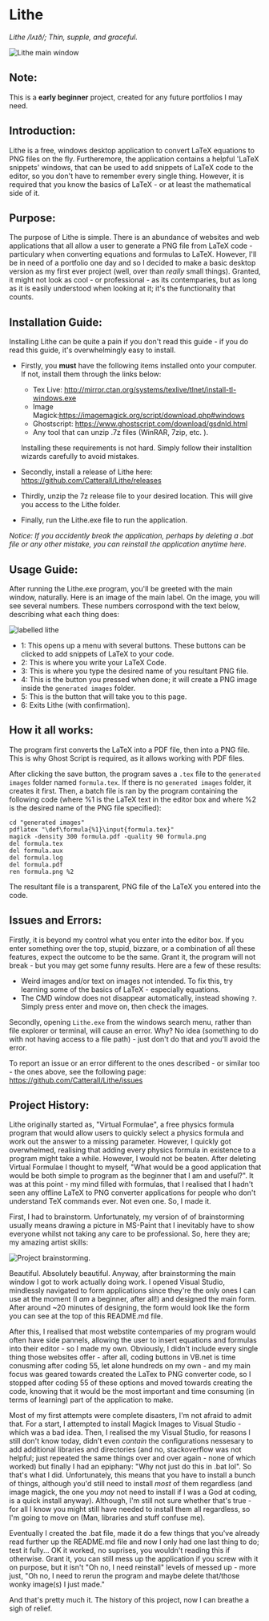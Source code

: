 # Lithe
*Lithe /lʌɪð/; Thin, supple, and graceful.*

![Lithe main window](https://user-images.githubusercontent.com/66549839/84096073-d17f8400-a9f8-11ea-89f8-0c6208f3d93a.png)

Note:
-
This is a **early beginner** project, created for any future portfolios I may need.


Introduction:
-
Lithe is a free, windows desktop application to convert LaTeX equations to PNG files on the fly. Furtheremore, the application contains a helpful 'LaTeX snippets' windows, that can be used to add snippets of LaTeX code to the editor, so you don't have to remember every single thing. However, it is required that you know the basics of LaTeX - or at least the mathematical side of it.


Purpose:
-
The purpose of Lithe is simple. There is an abundance of websites and web applications that all allow a user to generate a PNG file from LaTeX code - particulary when converting equations and formulas to LaTeX. However, I'll be in need of a portfolio one day and so I decided to make a basic desktop version as my first ever project (well, over than *really* small things). Granted, it might not look as cool - or professional - as its contemparies, but as long as it is easily understood when looking at it; it's the functionality that counts.


Installation Guide:
-
Installing Lithe can be quite a pain if you don't read this guide - if you do read this guide, it's overwhelmingly easy to install.
- Firstly, you **must** have the following items installed onto your computer. If not, install them through the links below:
  - Tex Live: http://mirror.ctan.org/systems/texlive/tlnet/install-tl-windows.exe
  - Image Magick:https://imagemagick.org/script/download.php#windows
  - Ghostscript: https://www.ghostscript.com/download/gsdnld.html
  - Any tool that can unzip .7z files (WinRAR, 7zip, etc. ).

  Installing these requirements is not hard. Simply follow their installtion wizards carefully to avoid mistakes.

- Secondly, install a release of Lithe here: https://github.com/Catterall/Lithe/releases
- Thirdly, unzip the 7z release file to your desired location. This will give you access to the Lithe folder.
- Finally, run the Lithe.exe file to run the application.

*Notice: If you accidently break the application, perhaps by deleting a .bat file or any other mistake, you can reinstall the application anytime here.*


Usage Guide:
-
After running the Lithe.exe program, you'll be greeted with the main window, naturally. Here is an image of the main label. On the image, you will see several numbers. These numbers corrospond with the text below, describing what each thing does:

![labelled lithe](https://user-images.githubusercontent.com/66549839/84094837-9b8cd080-a9f5-11ea-8eda-b3807e1fd2bc.png)

- 1: This opens up a menu with several buttons. These buttons can be clicked to add snippets of LaTeX to your code.
- 2: This is where you write your LaTeX Code.
- 3: This is where you type the desired name of you resultant PNG file.
- 4: This is the button you pressed when done; it will create a PNG image inside the `generated images` folder.
- 5: This is the button that will take you to this page.
- 6: Exits Lithe (with confirmation).


How it all works:
-
The program first converts the LaTeX into a PDF file, then into a PNG file. This is why Ghost Script is required, as it allows working with PDF files.

After clicking the save button, the program saves a `.tex` file to the `generated images` folder named `formula.tex`. If there is no `generated images` folder, it creates it first. Then, a batch file is ran by the program containing the following code (where %1 is the LaTeX text in the editor box and where %2 is the desired name of the PNG file specified):
```
cd "generated images"
pdflatex "\def\formula{%1}\input{formula.tex}"
magick -density 300 formula.pdf -quality 90 formula.png
del formula.tex
del formula.aux
del formula.log
del formula.pdf
ren formula.png %2
```
The resultant file is a transparent, PNG file of the LaTeX you entered into the code.


Issues and Errors:
-
Firstly, it is beyond my control what you enter into the editor box. If you enter something over the top, stupid, bizzare, or a combination of all these features, expect the outcome to be the same. Grant it, the program will not break - but you may get some funny results. Here are a few of these results:
- Weird images and/or text on images not intended. To fix this, try learning some of the basics of LaTeX - especially equations.
- The CMD window does not disappear automatically, instead showing `?`. Simply press enter and move on, then check the images.

Secondly, opening `Lithe.exe` from the windows search menu, rather than file explorer or terminal, will cause an error. Why? No idea (something to do with not having access to a file path) - just don't do that and you'll avoid the error.

To report an issue or an error different to the ones described - or similar too - the ones above, see the following page:
https://github.com/Catterall/Lithe/issues


Project History:
-
Lithe originally started as, "Virtual Formulae", a free physics formula program that would allow users to quickly select a physics formula and work out the answer to a missing parameter. However, I quickly got overwhelmed, realising that adding every physics formula in existence to a program might take a while. However, I would not be beaten. After deleting Virtual Formulae I thought to myself, "What would be a good application that would be both simple to program as the beginner that I am and useful?". It was at this point - my mind filled with formulas, that I realised that I hadn't seen any offline LaTeX to PNG converter applications for people who don't understand TeX commands ever. Not even one. So, I made it.

First, I had to brainstorm. Unfortunately, my version of of brainstorming usually means drawing a picture in MS-Paint that I inevitably have to show everyone whilst not taking any care to be professional. So, here they are; my amazing artist skills:

![Project brainstorming.](https://user-images.githubusercontent.com/66549839/84093617-a5610480-a9f2-11ea-8eb1-3f0e92f40193.png)

Beautiful. Absolutely beautiful. Anyway, after brainstorming the main window I got to work actually doing work. I opened Visual Studio, mindlessly navigated to form applications since they're the only ones I can use at the moment (I *am* a beginner, after all!) and designed the main form. After around ~20 minutes of designing, the form would look like the form you can see at the top of this README.md file.

After this, I realised that most webstite contemparies of my program would often have side pannels, allowing the user to insert equations and formulas into their editor - so I made my own. Obviously, I didn't include every single thing those websites offer - after all, coding buttons in VB.net is time conusming after coding 55, let alone hundreds on my own - and my main focus was geared towards created the LaTex to PNG converter code, so I stopped after coding 55 of these options and moved towards creating the code, knowing that it would be the most important and time consuming (in terms of learning) part of the application to make. 

Most of my first attempts were complete disasters, I'm not afraid to admit that. For a start, I attempted to install Magick Images to Visual Studio - which was a bad idea. Then, I realised the my Visual Studio, for reasons I still don't know today, didn't even *contain* the configurations nessesary to add additional libraries and directories (and no, stackoverflow was not helpful; just repeated the same things over and over again - none of which worked) but finally I had an epiphany: "Why not just do this in .bat lol". So that's what I did. Unfortunately, this means that you have to install a bunch of things, although you'd still need to install *most* of them regardless (and image magick, the one you *may* not need to install if I was a God at coding, is a quick install anyway). Although, I'm still not sure whether that's true - for all I know you might still have needed to install them all regardless, so I'm going to move on (Man, libraries and stuff confuse me).

Eventually I created the .bat file, made it do a few things that you've already read further up the README.md file and now I only had one last thing to do; test it fully... OK it worked, no suprises, you wouldn't reading this if otherwise. Grant it, you can still mess up the application if you screw with it on purpose, but it isn't "Oh no, I need reinstall" levels of messed up - more just, "Oh no, I need to rerun the program and maybe delete that/those wonky image(s) I just made."

And that's pretty much it. The history of this project, now I can breathe a sigh of relief.

